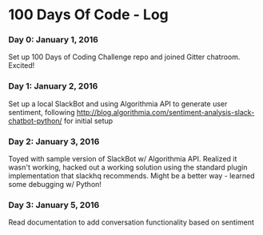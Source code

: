 # 100 Days Of Code - Log

### Day 0: January 1, 2016
Set up 100 Days of Coding Challenge repo and joined Gitter chatroom.  Excited!

### Day 1: January 2, 2016
Set up a local SlackBot and using Algorithmia API to generate user sentiment, following http://blog.algorithmia.com/sentiment-analysis-slack-chatbot-python/ for initial setup

### Day 2: January 3, 2016
Toyed with sample version of SlackBot w/ Algorithmia API.  Realized it wasn't working, hacked out a working solution using the standard plugin implementation that slackhq recommends.  Might be a better way - learned some debugging w/ Python!

### Day 3:  January 5, 2016
Read documentation to add conversation functionality based on sentiment